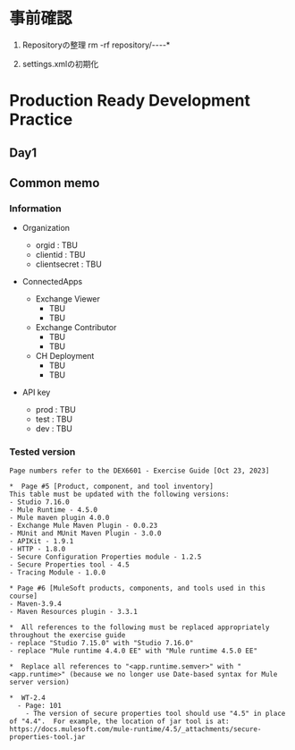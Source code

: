 # 事前確認
1. Repositoryの整理
rm -rf repository/*-*-*-*-*

2. settings.xmlの初期化

# Production Ready Development Practice
## Day1

## Common memo

### Information
* Organization
  * orgid : TBU
  * clientid : TBU
  * clientsecret : TBU
* ConnectedApps
  * Exchange Viewer
    * TBU
    * TBU
  * Exchange Contributor
    * TBU
    * TBU
  * CH Deployment
    * TBU
    * TBU

* API key
  * prod : TBU
  * test : TBU
  * dev : TBU


### Tested version

```
Page numbers refer to the DEX6601 - Exercise Guide [Oct 23, 2023]

*  Page #5 [Product, component, and tool inventory]
This table must be updated with the following versions:
- Studio 7.16.0
- Mule Runtime - 4.5.0
- Mule maven plugin 4.0.0
- Exchange Mule Maven Plugin - 0.0.23
- MUnit and MUnit Maven Plugin - 3.0.0
- APIKit - 1.9.1
- HTTP - 1.8.0
- Secure Configuration Properties module - 1.2.5
- Secure Properties tool - 4.5
- Tracing Module - 1.0.0

* Page #6 [MuleSoft products, components, and tools used in this course]
- Maven-3.9.4
- Maven Resources plugin - 3.3.1

*  All references to the following must be replaced appropriately throughout the exercise guide
- replace "Studio 7.15.0" with "Studio 7.16.0"
- replace "Mule runtime 4.4.0 EE" with "Mule runtime 4.5.0 EE"

*  Replace all references to "<app.runtime.semver>" with "<app.runtime>" (because we no longer use Date-based syntax for Mule server version)

*  WT-2.4
  - Page: 101
    - The version of secure properties tool should use "4.5" in place of "4.4".  For example, the location of jar tool is at: https://docs.mulesoft.com/mule-runtime/4.5/_attachments/secure-properties-tool.jar
```